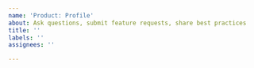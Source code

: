 ```yaml
---
name: 'Product: Profile'
about: Ask questions, submit feature requests, share best practices
title: ''
labels: ''
assignees: ''

---
```




